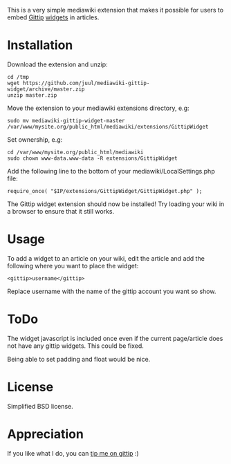 This is a very simple mediawiki extension that makes it possible for users to embed [Gittip](https://gittip.com) [widgets](https://github.com/gittip/gttp.co) in articles. 

# Installation #

Download the extension and unzip:

```
cd /tmp
wget https://github.com/juul/mediawiki-gittip-widget/archive/master.zip
unzip master.zip
```

Move the extension to your mediawiki extensions directory, e.g:

```
sudo mv mediawiki-gittip-widget-master /var/www/mysite.org/public_html/mediawiki/extensions/GittipWidget
```

Set ownership, e.g:


```
cd /var/www/mysite.org/public_html/mediawiki
sudo chown www-data.www-data -R extensions/GittipWidget
```

Add the following line to the bottom of your mediawiki/LocalSettings.php file:

```
require_once( "$IP/extensions/GittipWidget/GittipWidget.php" );
```

The Gittip widget extension should now be installed! Try loading your wiki in a browser to ensure that it still works.

# Usage #

To add a widget to an article on your wiki, edit the article and add the following where you want to place the widget:

```
<gittip>username</gittip>
```

Replace username with the name of the gittip account you want so show.

# ToDo #

The widget javascript is included once even if the current page/article does not have any gittip widgets. This could be fixed.

Being able to set padding and float would be nice.

# License #

Simplified BSD license.

# Appreciation #

If you like what I do, you can [tip me on gittip](https://gittip.com/juul) :)
